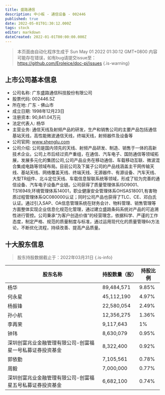 ```yaml
---
title: 盛路通信
description: 中小板 - 通信设备 - 002446
published: true
date: 2022-05-01T01:30:12.000Z
tags: stock
editor: markdown
dateCreated: 2022-01-01T00:00:00.000Z
---
```


> 本页面由自动化程序生成于 Sun May 01 2022 01:30:12 GMT+0800
> 内容可能存在错误，如有bug请提交issue至：https://github.com/Eroleice/doc-pi/issues
{.is-warning}

## 上市公司基本信息
- 公司名称: 广东盛路通信科技股份有限公司
- 股票代码: 002446.SZ
- 所在地: 广东 - 佛山市
- 成立日期: 1998年12月23日
- 注册资本: 90,841.04万元
- 法定代表人: 杨华
- 主营业务: 通信天线及射频产品的研发，生产和销售公司的主要产品包括通信基站天线，高性能微波通信天线，终端天线，射频器件及设备等
- 公司官网: www.shenglu.com
- 公司介绍: 公司是国内领先的天线、射频产品研发、制造、销售于一体的高新技术企业。公司上市后经过资产重组，在通信、汽车电子、国防通信等领域拓展，发展多元化的集团公司,公司产品业务在移动通信、车载移动互联、微波混合集成电路等领域布局。目前公司及下属子公司的产品线涵盖主干网传输天线、基站天线、网络覆盖天线、终端天线、无源器件、有源设备、汽车天线、大型TR组件、北斗定位天线、车载信息智联系统等领域，形成了较为完善的通信设备、汽车电子设备产业链。公司获得了质量管理体系ISO9001、TS16949,环境管理体系14001，职业健康安全管理体系OHSAS18001,有害物质过程管理体系QC080000认证；同时公司产品也获得了TLC、CE、邓白氏认证。通过引入SAP、OA信息管理系统在财务会计、物料管理、销售管理等方面整体实现企业信息化规范化管理，通过建立盛路条码系统对产品的可追溯性进行管控。公司秉承“为客户创造价值”的经营理念，依据科学、严谨的工作态度，制定严格、规范的质量制度与标准，通过运用现代化的质量管理6ó方法论，不断优化流程，持续改善、提高产品质量。


## 十大股东信息
> 股东持股数据截止于：2022年03月31日
{.is-info}

| 股东名称 | 持股数量（股） | 持股比例 |
| --- | --- | --- |
| 杨华 | 89,484,571 | 9.85% |
| 何永星 | 45,112,190 | 4.97% |
| 杨振锋 | 22,580,054 | 2.49% |
| 孙小航 | 12,356,275 | 1.36% |
| 李再荣 | 9,117,643 | 1% |
| 钟玮 | 8,630,079 | 0.95% |
| 深圳创富兆业金融管理有限公司-创富福星一号私募证券投资基金 | 8,322,400 | 0.92% |
| 郭依勤 | 7,105,561 | 0.78% |
| 周毅 | 7,000,000 | 0.77% |
| 深圳创富兆业金融管理有限公司-创富福星五号私募证券投资基金 | 6,682,100 | 0.74% |




